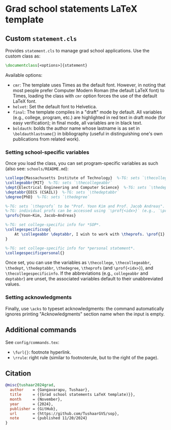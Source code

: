 # Grad school statements LaTeX template

## Custom `statement.cls`

Provides `statement.cls` to manage grad school applications. Use the custom class as:

```tex
\documentclass[<options>]{statement}
```

Available options:

- `cmr`: The template uses Times as the default font. However, in noting that most people prefer Computer Modern Roman (the default LaTeX font) to Times, loading the class with `cmr` option forces the use of the default LaTeX font.
- `helvet`: Set the default font to Helvetica.
- `final`: The template compiles in a "draft" mode by default. All variables (e.g., college, program, etc.) are highlighted in red text in draft mode (for easy verification); in final mode, all variables are in black text.
- `boldauth`: bolds the author name whose lastname is as set in `\boldauthlastname{}` in bibliography (useful in distinguishing one's own publications from related work). 

### Setting school-specific variables

Once you load the class, you can set program-specific variables as such (also see: `schools/README.md`):

```tex
\college{Massachusetts Institute of Technology}  %-TG: sets `\thecollege`
\collegeabbr{MIT}  %-TG: sets `\thecollegeabbr`
\dept{Electrical Engineering and Computer Science}  %-TG: sets `\thedept`
\deptabbr{EECS (CSAIL)}  %-TG: sets `\thedeptabbr`
\degree{PhD}  %-TG: sets `\thedegree`

%-TG: sets `\theprofs` to be "Prof. Yoon Kim and Prof. Jacob Andreas".
%-TG: individual profs can be accessed using `\prof{<idx>}` (e.g., `\prof{1}`).
\profs{Yoon~Kim, Jacob~Andreas}

%-TG: set college-specific info for *SOP*.
\collegespecificsop{
    At \collegeabbr \deptabbr, I wish to work with \theprofs. \prof{1} does [...].
}

%-TG: set college-specific info for *personal statement*.
\collegespecificpersonal{}
```

Once set, you can use the variables as `\thecollege`, `\thecollegeabbr`, `\thedept`, `\thedeptabbr`, `\thedegree`, `\theprofs` (and `\prof{<idx>}`), and `\thecollegespecificinfo`. If the abbreviations (e.g., `collegeabbr` and `deptabbr`) are unset, the associated variables default to their unabbreviated values.

### Setting acknowledgments

Finally, use `\acks` to typeset acknowledgments: the command automatically ignores printing "Acknowledgments" section name when the input is empty.

## Additional commands

See `config/commands.tex`:
- `\furl{}`: footnote hyperlink.
- `\rrule`: right rule (similar to footnoterule, but to the right of the page).

## Citation

```bib
@misc{tushaar2024grad,
  author    = {Gangavarapu, Tushaar},
  title     = {{Grad school statements LaTeX template)}},
  month     = {November},
  year      = {2024},
  publisher = {GitHub},
  url       = {https://github.com/TushaarGVS/sop},
  note      = {published 11/20/2024}
}
```
